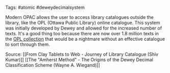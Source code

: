 Tags: #atomic #deweydecimalsystem 

Modern OPAC allows the user to access library catalogues outside the library, like the OPL (Ottawa Public Library) online catalogue. This system was initially developed by Dewey and allowed for the increased number of texts. It's a good thing too because there are now over 1.8 million texts in the [OPL collection](https://biblioottawalibrary.ca/en/aboutopl) that would be a nightmare without an effective catalogue to sort through them. 

Source:
[[From Clay Tablets to Web - Journey of Library Catalogue (Shiv Kumar)]]
[[The "Amherst Method" - The Origins of the Dewey Decimal Classification Scheme (Wayne A. Wiegand)]]
